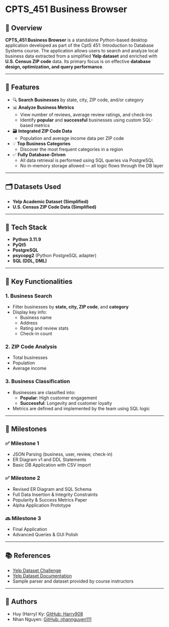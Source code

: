 # CPTS_451 Business Browser

## 📌 Overview

**CPTS_451 Business Browser** is a standalone Python-based desktop application developed as part of the CptS 451: Introduction to Database Systems course. The application allows users to search and analyze local business data extracted from a simplified **Yelp dataset** and enriched with **U.S. Census ZIP code** data. Its primary focus is on effective **database design, optimization, and query performance**.

---

## 🎯 Features

- 🔍 **Search Businesses** by state, city, ZIP code, and/or category
- 📊 **Analyze Business Metrics**
  - View number of reviews, average review ratings, and check-ins
  - Identify **popular** and **successful** businesses using custom SQL-based metrics
- 🗃️ **Integrated ZIP Code Data**
  - Population and average income data per ZIP code
- 💡 **Top Business Categories**
  - Discover the most frequent categories in a region
- ✅ **Fully Database-Driven**
  - All data retrieval is performed using SQL queries via PostgreSQL
  - No in-memory storage allowed — all logic flows through the DB layer

---

## 🗂️ Datasets Used

- **Yelp Academic Dataset (Simplified)**
- **U.S. Census ZIP Code Data (Simplified)**

---

## 🧱 Tech Stack

- **Python 3.11.9**
- **PyQt5**
- **PostgreSQL**
- **psycopg2** (Python PostgreSQL adapter)
- **SQL (DDL, DML)**

---

## 📌 Key Functionalities

### 1. Business Search
- Filter businesses by **state, city, ZIP code**, and **category**
- Display key info:
  - Business name
  - Address
  - Rating and review stats
  - Check-in count

### 2. ZIP Code Analysis
- Total businesses
- Population
- Average income

### 3. Business Classification
- Businesses are classified into:
  - **Popular**: High customer engagement
  - **Successful**: Longevity and customer loyalty
- Metrics are defined and implemented by the team using SQL logic

---

## 📁 Milestones

### ✅ Milestone 1
- JSON Parsing (business, user, review, check-in)
- ER Diagram v1 and DDL Statements
- Basic DB Application with CSV import

### ✅ Milestone 2
- Revised ER Diagram and SQL Schema
- Full Data Insertion & Integrity Constraints
- Popularity & Success Metrics Paper
- Alpha Application Prototype

### 🔜 Milestone 3
- Final Application
- Advanced Queries & GUI Polish

---

## 📚 References

- [Yelp Dataset Challenge](https://www.yelp.com/dataset)
- [Yelp Dataset Documentation](https://www.yelp.com/dataset/documentation/json)
- Sample parser and dataset provided by course instructors

---

## 👥 Authors

- Huy (Harry) Ky: [GitHub: Harry908](https://github.com/Harry908)
- Nhan Nguyen: [GitHub: nhannguyen111](https://github.com/nhannguyen111)

